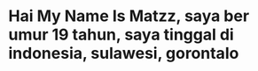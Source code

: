 <h1>Hai My Name Is <b>Matzz</b>, saya ber umur 19 tahun, saya tinggal di indonesia, sulawesi, gorontalo</h1>
